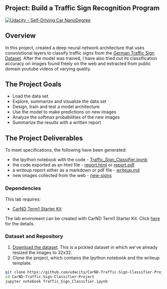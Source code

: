 ## Project: Build a Traffic Sign Recognition Program
[![Udacity - Self-Driving Car NanoDegree](https://s3.amazonaws.com/udacity-sdc/github/shield-carnd.svg)](http://www.udacity.com/drive)

Overview
---
In this project, created a deep neural network architecture that uses convolutional layers to classify traffic signs from the [German Traffic Sign Dataset](http://benchmark.ini.rub.de/?section=gtsrb&subsection=dataset). After the model was trained, I have also tried out its classification accuracy on images found freely on the web and extracted from public domain youtube videos of varying quality.

The Project Goals
---
* Load the data set
* Explore, summarize and visualize the data set
* Design, train and test a model architecture
* Use the model to make predictions on new images
* Analyze the softmax probabilities of the new images
* Summarize the results with a written report

The Project Deliverables
---
To meet specifications, the following have been generated:
* the Ipython notebook with the code - [Traffic_Sign_Classifier.ipynb](https://github.com/mukilk7/CarND-Traffic-Sign-Classifier-Project/blob/master/Traffic_Sign_Classifier.ipynb)
* the code exported as an html file - [report.html](https://github.com/mukilk7/CarND-Traffic-Sign-Classifier-Project/blob/master/report.html) or [report.pdf](https://github.com/mukilk7/CarND-Traffic-Sign-Classifier-Project/blob/master/report.pdf)
* a writeup report either as a markdown or pdf file  - [writeup.md](https://github.com/mukilk7/CarND-Traffic-Sign-Classifier-Project/blob/master/writeup.md)
* new images collected from the web - [new-signs](https://github.com/mukilk7/CarND-Traffic-Sign-Classifier-Project/tree/master/new-signs)

### Dependencies
This lab requires:

* [CarND Term1 Starter Kit](https://github.com/udacity/CarND-Term1-Starter-Kit)

The lab enviroment can be created with CarND Term1 Starter Kit. Click [here](https://github.com/udacity/CarND-Term1-Starter-Kit/blob/master/README.md) for the details.

### Dataset and Repository

1. [Download the dataset](https://d17h27t6h515a5.cloudfront.net/topher/2016/November/581faac4_traffic-signs-data/traffic-signs-data.zip). This is a pickled dataset in which we've already resized the images to 32x32.
2. Clone the project, which contains the Ipython notebook and the writeup template.
```sh
git clone https://github.com/udacity/CarND-Traffic-Sign-Classifier-Project
cd CarND-Traffic-Sign-Classifier-Project
jupyter notebook Traffic_Sign_Classifier.ipynb
```
